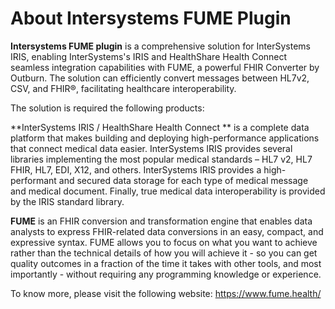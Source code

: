 # About Intersystems FUME Plugin

**Intersystems FUME plugin** is a comprehensive solution for  InterSystems IRIS, enabling InterSystems's IRIS and HealthShare Health Connect seamless integration capabilities with FUME, a powerful FHIR Converter by Outburn. The solution can efficiently convert messages between HL7v2, CSV, and FHIR®, facilitating healthcare interoperability. 

The solution is required the following products: 

**InterSystems IRIS / HealthShare Health Connect ** is a complete data platform that makes building and deploying high-performance applications
that connect medical data easier. InterSystems IRIS provides several libraries implementing the most popular medical standards – HL7 v2, HL7 FHIR, HL7, EDI, X12, and others. 
InterSystems IRIS provides a high-performant and secured data storage for each type of medical message and medical document. 
Finally, true medical data interoperability is provided by the IRIS standard library.

**FUME** is an FHIR conversion and transformation engine that enables data analysts to express FHIR-related data conversions in an easy, 
compact, and expressive syntax. FUME allows you to focus on what you want to achieve rather than the technical details of how 
you will achieve it - so you can get quality outcomes in a fraction of the time it takes with other tools, 
and most importantly - without requiring any programming knowledge or experience. 

To know more, please visit the following website: https://www.fume.health/


